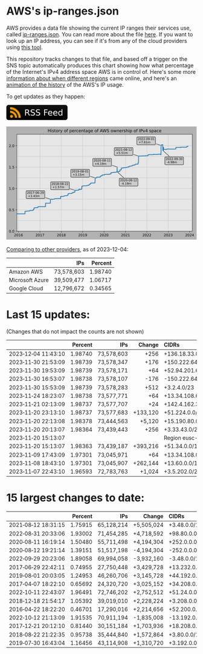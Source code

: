 # AWS's ip-ranges.json

AWS provides a data file showing the current IP ranges their
services use, called [ip-ranges.json](https://ip-ranges.amazonaws.com/ip-ranges.json).
You can read more about the file [here](https://docs.aws.amazon.com/general/latest/gr/aws-ip-ranges.html).
If you want to look up an IP address, you can see if it's from any of the cloud providers using [this tool](https://cloud-ips.s3-us-west-2.amazonaws.com/index.html).

This repository tracks changes to that file, and based off a trigger on the SNS 
topic automatically produces this chart showing how what percentage of the 
Internet's IPv4 address space AWS is in control of.  Here's some 
more [information about when different regions](announces.md) came 
online, and here's an [animation of the history](https://youtu.be/Su25yl7eol8) 
of the AWS's IP usage.

To get updates as they happen:

[![RSS Icon](images/rss_badge.svg)](https://raw.githubusercontent.com/seligman/aws-ip-ranges/master/rss.xml)

![History of AWS](history_count.svg)

[Comparing to other providers](https://github.com/seligman/cloud_sizes), as of 2023-12-04:

| | IPs | Percent |
| --- | ---: | ---: |
| Amazon AWS | 73,578,603 | 1.98740 |
| Microsoft Azure | 39,509,477 | 1.06717 |
| Google Cloud | 12,796,672 | 0.34565 |


# Last 15 updates:

(Changes that do not impact the counts are not shown)

| | Percent | IPs | Change | CIDRs |
| :--- | ---: | ---: | ---: | :--- |
| 2023&#8209;12&#8209;04&nbsp;11:43:10 | 1.98740 | 73,578,603 | +256 | +136.18.33.0/24 |
| 2023&#8209;11&#8209;30&nbsp;21:53:09 | 1.98739 | 73,578,347 | +176 | +150.222.64.128/25,&nbsp;+150.222.64.96/27,&nbsp;+150.222.64.80/28 |
| 2023&#8209;11&#8209;30&nbsp;19:53:09 | 1.98739 | 73,578,171 | +64 | +52.94.201.64/26 |
| 2023&#8209;11&#8209;30&nbsp;16:53:07 | 1.98738 | 73,578,107 | -176 | -150.222.64.128/25,&nbsp;-150.222.64.96/27,&nbsp;-150.222.64.80/28 |
| 2023&#8209;11&#8209;30&nbsp;15:53:09 | 1.98739 | 73,578,283 | +512 | +3.2.4.0/23 |
| 2023&#8209;11&#8209;24&nbsp;18:23:07 | 1.98738 | 73,577,771 | +64 | +13.34.108.64/26 |
| 2023&#8209;11&#8209;21&nbsp;02:13:09 | 1.98737 | 73,577,707 | +24 | +142.4.162.32/28,&nbsp;+142.4.162.24/29 |
| 2023&#8209;11&#8209;20&nbsp;23:13:10 | 1.98737 | 73,577,683 | +133,120 | +51.224.0.0/15,&nbsp;+136.18.144.0/21 |
| 2023&#8209;11&#8209;20&nbsp;22:13:08 | 1.98378 | 73,444,563 | +5,120 | +15.190.80.0/20,&nbsp;+15.190.252.0/22 |
| 2023&#8209;11&#8209;20&nbsp;20:13:07 | 1.98364 | 73,439,443 | +256 | +3.33.43.0/24 |
| 2023&#8209;11&#8209;20&nbsp;15:13:07 | | | | Region eusc-de-east-1 |
| 2023&#8209;11&#8209;20&nbsp;15:13:07 | 1.98363 | 73,439,187 | +393,216 | +51.34.0.0/15,&nbsp;+51.226.0.0/15,&nbsp;+182.28.0.0/15 |
| 2023&#8209;11&#8209;09&nbsp;17:43:09 | 1.97301 | 73,045,971 | +64 | +13.34.108.0/26 |
| 2023&#8209;11&#8209;08&nbsp;18:43:10 | 1.97301 | 73,045,907 | +262,144 | +13.60.0.0/14 |
| 2023&#8209;11&#8209;07&nbsp;22:43:10 | 1.96593 | 72,783,763 | +1,024 | +3.5.202.0/23,&nbsp;+3.5.214.0/23 |


# 15 largest changes to date:

| | Percent | IPs | Change | CIDRs |
| :--- | ---: | ---: | ---: | :--- |
| 2021&#8209;08&#8209;12&nbsp;18:31:15 | 1.75915 | 65,128,214 | +5,505,024 | +3.48.0.0/12,&nbsp;+35.96.0.0/12,&nbsp;+3.152.0.0/13,&nbsp;... |
| 2022&#8209;08&#8209;31&nbsp;20:33:06 | 1.93002 | 71,454,285 | +4,718,592 | +98.80.0.0/12,&nbsp;+184.32.0.0/12,&nbsp;+13.184.0.0/13,&nbsp;... |
| 2020&#8209;08&#8209;11&nbsp;16:19:14 | 1.50480 | 55,711,498 | +4,194,304 | +252.0.0.0/10 |
| 2020&#8209;08&#8209;12&nbsp;19:21:14 | 1.39151 | 51,517,198 | -4,194,304 | -252.0.0.0/10 |
| 2022&#8209;09&#8209;29&nbsp;20:23:06 | 1.89058 | 69,994,058 | -3,932,160 | -3.48.0.0/12,&nbsp;-35.96.0.0/12,&nbsp;-3.240.0.0/13,&nbsp;... |
| 2017&#8209;06&#8209;29&nbsp;22:42:11 | 0.74955 | 27,750,448 | +3,429,728 | +13.232.0.0/13,&nbsp;+34.240.0.0/13,&nbsp;+35.168.0.0/13,&nbsp;... |
| 2019&#8209;08&#8209;01&nbsp;20:03:05 | 1.24953 | 46,260,706 | +3,145,728 | +44.192.0.0/10,&nbsp;-3.192.0.0/12 |
| 2017&#8209;04&#8209;07&nbsp;18:22:10 | 0.65692 | 24,320,720 | +3,025,152 | +34.208.0.0/12,&nbsp;+34.224.0.0/12,&nbsp;+13.58.0.0/15,&nbsp;... |
| 2022&#8209;10&#8209;11&nbsp;22:43:07 | 1.96491 | 72,746,202 | +2,752,512 | +51.24.0.0/13,&nbsp;+57.104.0.0/13,&nbsp;+51.20.0.0/14,&nbsp;... |
| 2018&#8209;12&#8209;18&nbsp;21:54:17 | 1.05392 | 39,019,010 | +2,228,224 | +3.208.0.0/12,&nbsp;+3.224.0.0/12,&nbsp;+13.48.0.0/15 |
| 2016&#8209;04&#8209;22&nbsp;18:22:20 | 0.46701 | 17,290,016 | +2,214,656 | +52.200.0.0/13,&nbsp;+52.208.0.0/13,&nbsp;+52.36.0.0/14,&nbsp;... |
| 2022&#8209;10&#8209;12&nbsp;21:13:09 | 1.91535 | 70,911,194 | -1,835,008 | -13.192.0.0/13,&nbsp;-16.28.0.0/14,&nbsp;-40.172.0.0/14,&nbsp;... |
| 2017&#8209;12&#8209;21&nbsp;20:12:10 | 0.81440 | 30,151,184 | +1,703,936 | +18.208.0.0/13,&nbsp;+18.204.0.0/14,&nbsp;+18.224.0.0/14,&nbsp;... |
| 2018&#8209;08&#8209;22&nbsp;21:22:35 | 0.95738 | 35,444,840 | +1,572,864 | +3.80.0.0/12,&nbsp;+3.16.0.0/14,&nbsp;+3.40.0.0/14 |
| 2019&#8209;07&#8209;30&nbsp;16:43:04 | 1.16456 | 43,114,908 | +1,310,720 | +3.192.0.0/12,&nbsp;+15.222.0.0/15,&nbsp;+15.236.0.0/15 |
